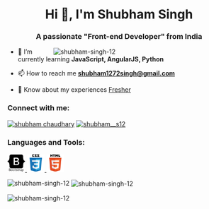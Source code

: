 <h1 align="center">Hi 👋, I'm Shubham Singh</h1>
<h3 align="center">A passionate "Front-end Developer" from India</h3>


<img src="https://media.giphy.com/media/qgQUggAC3Pfv687qPC/giphy.gif" alt="shubham-singh-12" align="right" width="400"/> </p>

- 🌱 I’m currently learning **JavaScript, AngularJS, Python**

- 📫 How to reach me **shubham1272singh@gmail.com**

- 📄 Know about my experiences [Fresher](Fresher)

<h3 align="left">Connect with me:</h3>
<p align="left">
<a href="https://fb.com/shubham chaudhary" target="blank"><img align="center" src="https://raw.githubusercontent.com/rahuldkjain/github-profile-readme-generator/master/src/images/icons/Social/facebook.svg" alt="shubham chaudhary" height="30" width="40" /></a>
<a href="https://instagram.com/shubham__s12" target="blank"><img align="center" src="https://raw.githubusercontent.com/rahuldkjain/github-profile-readme-generator/master/src/images/icons/Social/instagram.svg" alt="shubham__s12" height="30" width="40" /></a>
</p>

<h3 align="left">Languages and Tools:</h3>
<p align="left"> <a href="https://getbootstrap.com" target="_blank" rel="noreferrer"> <img src="https://raw.githubusercontent.com/devicons/devicon/master/icons/bootstrap/bootstrap-plain-wordmark.svg" alt="bootstrap" width="40" height="40"/> </a> <a href="https://www.w3schools.com/css/" target="_blank" rel="noreferrer"> <img src="https://raw.githubusercontent.com/devicons/devicon/master/icons/css3/css3-original-wordmark.svg" alt="css3" width="40" height="40"/> </a> <a href="https://www.w3.org/html/" target="_blank" rel="noreferrer"> <img src="https://raw.githubusercontent.com/devicons/devicon/master/icons/html5/html5-original-wordmark.svg" alt="html5" width="40" height="40"/> </a> </p>

<p><img align="left" src="https://github-readme-stats.vercel.app/api/top-langs?username=shubham-singh-12&show_icons=true&locale=en&layout=compact" alt="shubham-singh-12" /></p>

<p>&nbsp;<img align="center" src="https://github-readme-stats.vercel.app/api?username=shubham-singh-12&show_icons=true&locale=en" alt="shubham-singh-12" /></p>

<p><img align="center" src="https://github-readme-streak-stats.herokuapp.com/?user=shubham-singh-12&" alt="shubham-singh-12" /></p>

